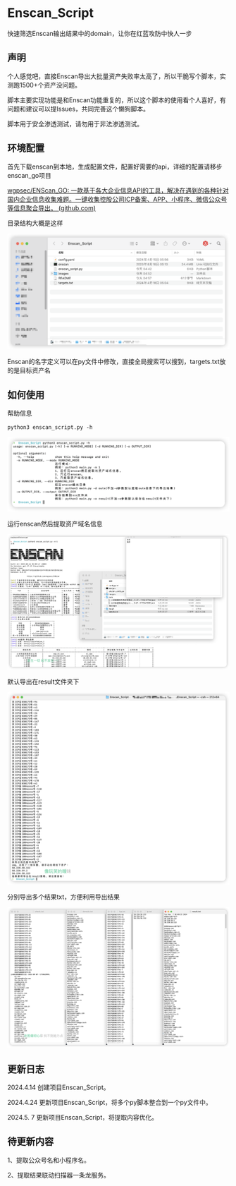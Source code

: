 # Enscan_Script

快速筛选Enscan输出结果中的domain，让你在红蓝攻防中快人一步

## 声明

个人感觉吧，直接Enscan导出大批量资产失败率太高了，所以干脆写个脚本，实测跑1500+个资产没问题。

脚本主要实现功能是和Enscan功能重复的，所以这个脚本的使用看个人喜好，有问题和建议可以提Issues，共同完善这个懒狗脚本。





脚本用于安全渗透测试，请勿用于非法渗透测试。

## 环境配置

首先下载enscan到本地，生成配置文件，配置好需要的api，详细的配置请移步enscan_go项目

[wgpsec/ENScan_GO: 一款基于各大企业信息API的工具，解决在遇到的各种针对国内企业信息收集难题。一键收集控股公司ICP备案、APP、小程序、微信公众号等信息聚合导出。 (github.com)](https://github.com/wgpsec/ENScan_GO)

目录结构大概是这样

![image-20240507045734257](https://github.com/Abbbbbqvq/Enscan_Script/blob/main/images/image-20240507045734257.png)

Enscan的名字定义可以在py文件中修改，直接全局搜索可以搜到，targets.txt放的是目标资产名

## 如何使用

帮助信息

```
python3 enscan_script.py -h
```

![image-20240507050618405](https://github.com/Abbbbbqvq/Enscan_Script/blob/main/images/image-20240507050618405.png)

运行enscan然后提取资产域名信息

![image-20240507050938889](https://github.com/Abbbbbqvq/Enscan_Script/blob/main/images/image-20240507050938889.png)

默认导出在result文件夹下

![image-20240507051029301](https://github.com/Abbbbbqvq/Enscan_Script/blob/main/images/image-20240507051029301.png)

分别导出多个结果txt，方便利用导出结果

![image-20240507051306725](https://github.com/Abbbbbqvq/Enscan_Script/blob/main/images/image-20240507051306725.png)

## 更新日志

2024.4.14 创建项目Enscan_Script。

2024.4.24 更新项目Enscan_Script，将多个py脚本整合到一个py文件中。

2024.5.  7 更新项目Enscan_Script，将提取内容优化。

## 待更新内容

1、提取公众号名和小程序名。

2、提取结果联动扫描器一条龙服务。